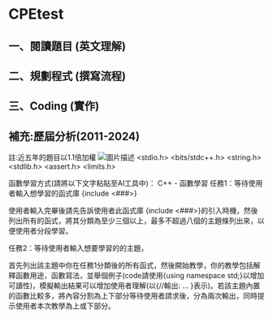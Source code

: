 # CPEtest

## 一、閱讀題目 (英文理解)

## 二、規劃程式 (撰寫流程)

## 三、Coding (實作)

## 補充:歷屆分析(2011-2024)
註:近五年的題目以1.1倍加權
![圖片描述](use-header-times.png)<iostream> <cstdio> <vector> <algorithm> <stdio.h> <bits/stdc++.h> <string> <cmath> <string.h> <map> <stdlib.h> <cstring> <queue> <iomanip> <stack> <set> <cstdlib> <deque> <sstream> <utility> <list> <exception> <cctype> <assert.h> <limits.h>
    
函數學習方式(請將以下文字粘貼至AI工具中)：
C++ - 函數學習
任務1：等待使用者輸入想學習的函式庫 {include <###>}

使用者輸入完畢後請先告訴使用者此函式庫 {include <###>}的引入時機，然後列出所有的函式，將其分類為至少三個以上，最多不超過八個的主題條列出來，以便使用者分段學習。
    
任務2：等待使用者輸入想要學習的的主題，

首先列出該主題中你在任務1分類後的所有函式，然後開始教學，你的教學包括解釋函數用途，函數寫法，並舉個例子(code請使用{using namespace std;}以增加可讀性)，模擬輸出結果可以增加使用者理解(以{//輸出: ... }表示)。若該主題內置的函數比較多，將內容分割為上下部分等待使用者請求後，分為兩次輸出，同時提示使用者本次教學為上或下部分。
